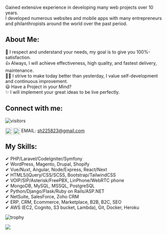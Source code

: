 
Gained extensive experience in developing many web  projects over 10 years.<br>
I developed numerous websites and mobile apps with many entrepreneurs and philanthropists around the world over the past period.<br>

## About Me:

🚀 I respect and understand your needs, my goal is to give you 100%-satisfaction.<br>
👍 Always, I will achieve effectiveness, high quality, and fastest delivery, maintenance.<br>
👨‍🎓 I strive to make today better than yesterday, I value self-development and continuous improvement.<br>
😃 Have a Project in your Mind?<br>
✨ I will implement your great ideas to be live perfectly.<br>

## Connect with me:
![visitors](https://visitor-badge.glitch.me/badge?page_id=beatific-angel.visitor-badge)

EMAIL: sh225823@gmail.com
<a href="https://telegram.me/beatificangel" rel="nofollow"><img align="left" alt="Sabesan | Telegram" height="22px" src="https://github.com/sabesansathananthan/sabesansathananthan/raw/master/SocialLogo/Telegram.png" style="max-width:100%;"></a>
<a href="https://join.skype.com/invite/Ft4e8jgCb9M5" rel="nofollow"><img align="left" alt="Sabesan | Skype" height="22px" src="https://github.com/sabesansathananthan/sabesansathananthan/raw/master/SocialLogo/Skype.png" style="max-width:100%;"></a>
<br />

## My Skills:

✔ PHP/Laravel/CodeIgniter/Symfony <br>
✔ WordPress, Magento, Drupal, Shopify<br>
✔ Vue/Nuxt, Angular, Node/Express, React/Next<br>
✔ HTML5/jQuery/CSS/SCSS, Bootstrap/TailwindCSS<br>
✔ VOIP/SIP/Asterisk/FreePBX, LinPhone/WebRTC phone<br>
✔ MongoDB, MySQL, MSSQL, PostgreSQL<br>
✔ Python/Django/Flask/Ruby on Rails/ASP.NET<br>
✔ NetSuite, SalesForce, Zoho CRM<br>
✔ ERP, CRM, Ecommerce, Marketplace, B2B, B2C, SEO<br>
✔ AWS (EC2, Cognito, S3 bucket, Lambda), Git, Docker, Heroku<br>


![trophy](https://github-profile-trophy.vercel.app/?username=beatific-angel&theme=onedark&title=MultiLanguage,Commit,Repositories,Stars,Followers)



<a href="https://github-readme-stats.vercel.app/api/top-langs/?username=beatific-angel&hide=html&amp;layout=compact&amp;theme=radical" rel="nofollow">
  <img align="center" src="https://camo.githubusercontent.com/633ef66468bb7b43ec480b2ce271c9152c90ce710de5e12c08debe76d1f45a10/68747470733a2f2f6769746875622d726561646d652d73746174732e7361626573616e73617468616e616e7468616e2e76657263656c2e6170702f6170692f746f702d6c616e67732f3f757365726e616d653d7361626573616e73617468616e616e7468616e266c61796f75743d636f6d70616374267468656d653d7261646963616c" data-canonical-src="https://github-readme-stats.vercel.app/api/top-langs/?username=beatific-angel&hide=html&amp;layout=compact&amp;theme=radical" style="max-width: 100%;">
</a>
